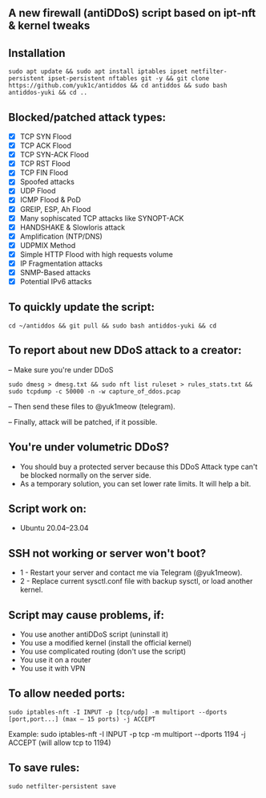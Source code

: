 ## A new firewall (antiDDoS) script based on ipt-nft & kernel tweaks

## Installation
```
sudo apt update && sudo apt install iptables ipset netfilter-persistent ipset-persistent nftables git -y && git clone https://github.com/yuk1c/antiddos && cd antiddos && sudo bash antiddos-yuki && cd ..
```

## Blocked/patched attack types:
- [x] TCP SYN Flood
- [x] TCP ACK Flood
- [x] TCP SYN-ACK Flood
- [x] TCP RST Flood
- [x] TCP FIN Flood
- [x] Spoofed attacks
- [x] UDP Flood
- [x] ICMP Flood & PoD
- [x] GREIP, ESP, Ah Flood
- [x] Many sophiscated TCP attacks like SYNOPT-ACK
- [x] HANDSHAKE & Slowloris attack
- [x] Amplification (NTP/DNS)
- [x] UDPMIX Method
- [x] Simple HTTP Flood with high requests volume
- [x] IP Fragmentation attacks
- [x] SNMP-Based attacks
- [x] Potential IPv6 attacks

## To quickly update the script:
```
cd ~/antiddos && git pull && sudo bash antiddos-yuki && cd
```
## To report about new DDoS attack to a creator:
– Make sure you're under DDoS
```
sudo dmesg > dmesg.txt && sudo nft list ruleset > rules_stats.txt && sudo tcpdump -c 50000 -n -w capture_of_ddos.pcap
```
– Then send these files to @yuk1meow (telegram).

– Finally, attack will be patched, if it possible.

## You're under volumetric DDoS?
- You should buy a protected server because this DDoS Attack type can't be blocked normally on the server side.
- As a temporary solution, you can set lower rate limits. It will help a bit.

## Script work on:
- Ubuntu 20.04–23.04

## SSH not working or server won't boot?
- 1 - Restart your server and contact me via Telegram (@yuk1meow).
- 2 - Replace current sysctl.conf file with backup sysctl, or load another kernel.

## Script may cause problems, if:
- You use another antiDDoS script (uninstall it)
- You use a modified kernel (install the official kernel)
- You use complicated routing (don't use the script)
- You use it on a router
- You use it with VPN
  
## To allow needed ports:
```
sudo iptables-nft -I INPUT -p [tcp/udp] -m multiport --dports [port,port...] (max – 15 ports) -j ACCEPT
```
Example: sudo iptables-nft -I INPUT -p tcp -m multiport --dports 1194 -j ACCEPT (will allow tcp to 1194)

## To save rules:
```
sudo netfilter-persistent save
```
